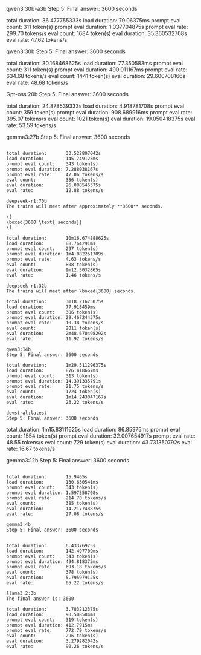 qwen3:30b-a3b 
Step 5: Final answer: 3600 seconds

total duration:       36.477755333s
load duration:        79.06375ms
prompt eval count:    311 token(s)
prompt eval duration: 1.037704875s
prompt eval rate:     299.70 tokens/s
eval count:           1684 token(s)
eval duration:        35.360532708s
eval rate:            47.62 tokens/s


qwen3:30b
Step 5: Final answer: 3600 seconds

total duration:       30.168468625s
load duration:        77.350583ms
prompt eval count:    311 token(s)
prompt eval duration: 490.011167ms
prompt eval rate:     634.68 tokens/s
eval count:           1441 token(s)
eval duration:        29.600708166s
eval rate:            48.68 tokens/s

Gpt-oss:20b
Step 5: Final answer: 3600 seconds  

total duration:       24.878539333s
load duration:        4.918781708s
prompt eval count:    359 token(s)
prompt eval duration: 908.689916ms
prompt eval rate:     395.07 tokens/s
eval count:           1021 token(s)
eval duration:        19.050418375s
eval rate:            53.59 tokens/s

gemma3:27b
Step 5: Final answer: 3600 seconds
```

total duration:       33.522807042s
load duration:        145.749125ms
prompt eval count:    343 token(s)
prompt eval duration: 7.288038167s
prompt eval rate:     47.06 tokens/s
eval count:           336 token(s)
eval duration:        26.088546375s
eval rate:            12.88 tokens/s

deepseek-r1:70b
The trains will meet after approximately **3600** seconds.

\[
\boxed{3600 \text{ seconds}}
\]

total duration:       10m16.674888625s
load duration:        88.764291ms
prompt eval count:    297 token(s)
prompt eval duration: 1m4.082251709s
prompt eval rate:     4.63 tokens/s
eval count:           808 token(s)
eval duration:        9m12.5032865s
eval rate:            1.46 tokens/s

deepseek-r1:32b
The trains will meet after \boxed{3600} seconds.

total duration:       3m18.21623075s
load duration:        77.918459ms
prompt eval count:    306 token(s)
prompt eval duration: 29.467244375s
prompt eval rate:     10.38 tokens/s
eval count:           2011 token(s)
eval duration:        2m48.670498292s
eval rate:            11.92 tokens/s

qwen3:14b
Step 5: Final answer: 3600 seconds

total duration:       1m29.511296375s
load duration:        876.418667ms
prompt eval count:    313 token(s)
prompt eval duration: 14.391335791s
prompt eval rate:     21.75 tokens/s
eval count:           1724 token(s)
eval duration:        1m14.243047167s
eval rate:            23.22 tokens/s

devstral:latest
Step 5: Final answer: 3600 seconds
```

total duration:       1m15.83111625s
load duration:        86.85975ms
prompt eval count:    1554 token(s)
prompt eval duration: 32.007654917s
prompt eval rate:     48.55 tokens/s
eval count:           729 token(s)
eval duration:        43.731350792s
eval rate:            16.67 tokens/s

gemma3:12b
Step 5: Final answer: 3600 seconds
```

total duration:       15.9465s
load duration:        130.630541ms
prompt eval count:    343 token(s)
prompt eval duration: 1.597558708s
prompt eval rate:     214.70 tokens/s
eval count:           385 token(s)
eval duration:        14.217748875s
eval rate:            27.08 tokens/s

gemma3:4b
Step 5: Final answer: 3600 seconds


total duration:       6.43376975s
load duration:        142.497709ms
prompt eval count:    343 token(s)
prompt eval duration: 494.818375ms
prompt eval rate:     693.18 tokens/s
eval count:           378 token(s)
eval duration:        5.795979125s
eval rate:            65.22 tokens/s

llama3.2:3b
The final answer is: 3600

total duration:       3.783212375s
load duration:        90.508584ms
prompt eval count:    319 token(s)
prompt eval duration: 412.7915ms
prompt eval rate:     772.79 tokens/s
eval count:           296 token(s)
eval duration:        3.279282042s
eval rate:            90.26 tokens/s